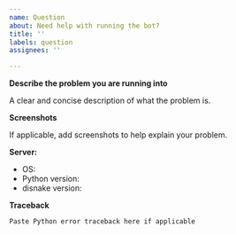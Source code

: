 ```yaml
---
name: Question
about: Need help with running the bot?
title: ''
labels: question
assignees: ''

---
```


**Describe the problem you are running into**

A clear and concise description of what the problem is.

**Screenshots**

If applicable, add screenshots to help explain your problem.

**Server:**

- OS:
- Python version:
- disnake version:

**Traceback**

```
Paste Python error traceback here if applicable
```
